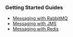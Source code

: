 ### Getting Started Guides

* [Messaging with RabbitMQ][gs-messaging-rabbitmq]
* [Messaging with JMS][gs-messaging-jms]
* [Messaging with Redis][gs-messaging-redis]

[gs-messaging-rabbitmq]: /guides/gs/messaging-rabbitmq/content
[gs-messaging-jms]: /guides/gs/messaging-jms/content
[gs-messaging-redis]: /guides/gs/messaging-redis/content
